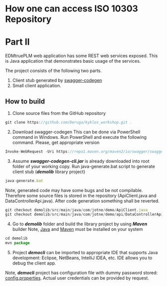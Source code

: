 # How one can access ISO 10303 Repository
# Part II

EDMtruePLM web application has some REST web services exposed.
This is Java application that demonstrates basic usage of the services.

The project consists of the following two parts.
1. Client stub generated by [swagger-codegen](https://github.com/swagger-api/swagger-codegen)
2. Small client application.

## How to build

1. Clone source files from the GitHub repository
```javascript
git clone https://github.com/Deruga/kyklos_workshop.git .
```

2. Download swagger-codegen
This can be done via PowerShell command in Windows. Run PowerShell and execute the following command.
Please, get appropriate version

```javascript
Invoke-WebRequest -Uri https://repo1.maven.org/maven2/io/swagger/swagger-codegen-cli/2.4.17/swagger-codegen-cli-2.4.17.jar -OutFile swagger-codegen-cli.jar
```

3. Assume ***swagger-codegen-cli.jar*** is already downloaded into root folder of your working copy.
Run java-generate.bat script to generate client stub (***demolib*** library project)

```javascript
java-generate.bat
```

Note, generated code may have some bugs and be not compilable.
Therefore some source files is stored in the repository (ApiClient.java and DataControllerApi.java).
After code generation something shall be reverted.

```javascript
git checkout demolib/src/main/java/com/jotne/demo/ApiClient.java
git checkout demolib/src/main/java/com/jotne/demo/api/DataControllerApi.java
```

4. Go to ***demolib*** folder and build the library project by using ***Maven*** builder
Note, [Java](https://www.oracle.com/ru/java/technologies/javase-downloads.html) and [Maven](https://maven.apache.org/) must be installed on your system

```javascript
cd demolib
mvn package
```

5. Project ***democli*** can be imported to appropriate IDE that supports Java development: Eclipse, NetBeans, IntelliJ IDEA, etc.
IDE allows you to debug the client app.

Note, ***democli*** project has configuration file with dummy password stored: [config.properties](democli/src/resources/config.properties).
Actual user credentials can be provided by request.

